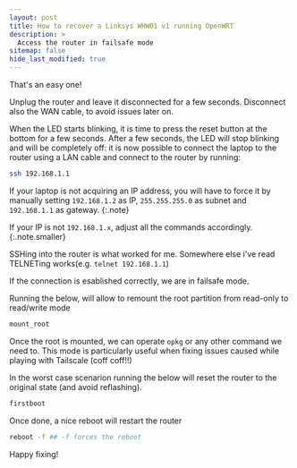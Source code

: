 ```yaml
---
layout: post
title: How to recover a Linksys WHW01 v1 running OpenWRT
description: >
  Access the router in failsafe mode
sitemap: false
hide_last_modified: true
---
```


That's an easy one!

Unplug the router and leave it disconnected for a few seconds. Disconnect also the WAN cable, to avoid issues later on.

When the LED starts blinking, it is time to press the reset button at the bottom for a few seconds.
After a few seconds, the LED will stop blinking and will be completely off: it is now possible to connect the laptop to the router using a LAN cable and connect to the router by running:

~~~bash
ssh 192.168.1.1
~~~

If your laptop is not acquiring an IP address, you will have to force it by manually setting `192.168.1.2` as IP, `255.255.255.0` as subnet and `192.168.1.1` as gateway.
{:.note}

If your IP is not `192.168.1.x`, adjust all the commands accordingly.
{:.note.smaller}

SSHing into the router is what worked for me. Somewhere else i've read TELNETing works(e.g. `telnet 192.168.1.1`)

If the connection is esablished correctly, we are in failsafe mode.

Running the below, will allow to remount the root partition from read-only to read/write mode
~~~bash
mount_root 
~~~

Once the root is mounted, we can operate `opkg` or any other command we need to.
This mode is particularly useful when fixing issues caused while playing with Tailscale (coff coff!!)

In the worst case scenarion running the below will reset the router to the original state (and avoid reflashing).

~~~bash
firstboot 
~~~

Once done, a nice reboot will restart the router
~~~bash
reboot -f ## -f forces the reboot 
~~~

Happy fixing!